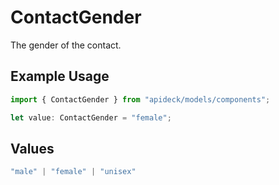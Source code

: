 # ContactGender

The gender of the contact.

## Example Usage

```typescript
import { ContactGender } from "apideck/models/components";

let value: ContactGender = "female";
```

## Values

```typescript
"male" | "female" | "unisex"
```